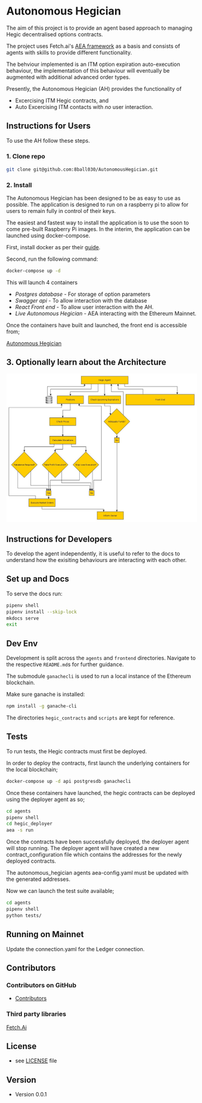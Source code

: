 Autonomous Hegician
======

The aim of this project is to provide an agent based approach to managing Hegic decentralised options contracts.

The project uses Fetch.ai's [AEA framework](https://github.com/fetchai/agents-aea) as a basis and consists of agents with skills to provide different functionality.

The behviour  implemented is an ITM option expiration auto-execution behaviour,  the implementation of this behaviour will eventually be augmented with additional advanced order types.

Presently, the Autonomous Hegician (AH) provides the functionality of

- Excercising ITM Hegic contracts, and
- Auto Excercising ITM contacts with *no* user interaction.


## Instructions for Users

To use the AH follow these steps.

### 1. Clone repo

``` bash
git clone git@github.com:8ball030/AutonomousHegician.git
```


### 2. Install

The Autonomous Hegician has been designed to be as easy to use as possible. The application is designed to run on a raspberry pi to allow for users to remain fully in control of their keys.

The easiest and fastest way to install the application is to use the soon to come pre-built Raspberry Pi images. In the interim, the application can be launched using docker-compose.

First, install docker as per their [guide](https://docs.docker.com/get-docker/).

Second, run the following command:
``` bash
docker-compose up -d
```

This will launch 4 containers

- *Postgres database* - For storage of option parameters
- *Swagger api* - To allow interaction with the database 
- *React Front end* - To allow user interaction with the AH.
- *Live Autonomous Hegician* - AEA interacting with the Ethereum Mainnet.

Once the containers have built and launched, the front end is accessible from;

[Autonomous Hegician](http://0.0.0.0:3001) 


## 3. Optionally learn about the Architecture

![Proposal for Poc of Behavior Auto-Execution](https://github.com/8ball030/AutonomousHegician/blob/master/schema/Architecture.jpg)


## Instructions for Developers

To develop the agent independently, it is useful to refer to the docs to understand how the exisiting behaviours are interacting with each other.

## Set up and Docs

To serve the docs run:

``` bash
pipenv shell
pipenv install --skip-lock
mkdocs serve
exit
```

## Dev Env

Development is split across the `agents` and `frontend` directories. Navigate to the respective `README.md`s for further guidance.

The submodule `ganachecli` is used to run a local instance of the Ethereum blockchain.

Make sure ganache is installed:
``` bash
npm install -g ganache-cli
```

The directories `hegic_contracts` and `scripts` are kept for reference.

## Tests
To run tests, the Hegic contracts must first be deployed.

In order to deploy the contracts, first launch the underlying containers for the local blockchain;

```bash
docker-compose up -d api postgresdb ganachecli
```

Once these containers have launched, the hegic contracts can be deployed using the deployer agent as so;

```bash
cd agents
pipenv shell
cd hegic_deployer
aea -s run
```
Once the contracts have been successfully deployed, the deployer agent will stop running. 
The deployer agent will have created a new contract_configuration file which contains the addresses for the newly deployed contracts.

The autonomous_hegician agents aea-config.yaml must be updated with the generated addresses.

Now we can launch the test suite available;

```bash
cd agents
pipenv shell
python tests/
```


## Running on Mainnet

Update the connection.yaml for the Ledger connection.


## Contributors

### Contributors on GitHub
* [Contributors](https://github.com/8ball030/AutonomousHegician/graphs/contributors)


### Third party libraries
[Fetch.Ai](https://docs.fetch.ai/aea/quickstart/)

## License
* see [LICENSE](https://github.com/8ball030/AutonomousHegician/blob/master/LICENSE.md) file

## Version
* Version 0.0.1
